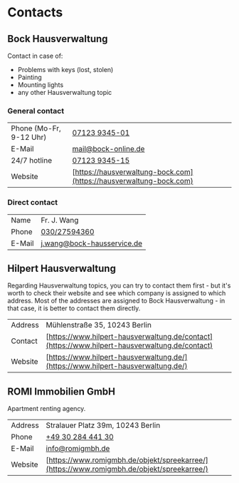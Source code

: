 # Contacts

## Bock Hausverwaltung

Contact in case of:
- Problems with keys (lost, stolen)
- Painting
- Mounting lights
- any other Hausverwaltung topic

### General contact

| | |
|-|-|
| Phone (Mo-Fr, 9-12 Uhr) | [07123 9345-01](tel:07123934501) |
| E-Mail  | [mail@bock-online.de](mailto:mail@bock-online.de) |
| 24/7 hotline | [07123 9345-15](tel:07123934515) |
| Website | [https://hausverwaltung-bock.com](https://hausverwaltung-bock.com) |

### Direct contact

| | |
|-|-|
| Name | Fr. J. Wang |
| Phone | [030/27594360](tel:03027594360) |
| E-Mail  | [j.wang@bock-hausservice.de](mailto:j.wang@bock-hausservice.de) |

## Hilpert Hausverwaltung

Regarding Hausverwaltung topics, you can try to contact them first - but it's worth to check their website and see which company is assigned to which address. Most of the addresses are assigned to Bock Hausverwaltung - in that case, it is better to contact them directly.

| | |
|-|-|
| Address  | Mühlenstraße 35, 10243 Berlin |
| Contact | [https://www.hilpert-hausverwaltung.de/contact](https://www.hilpert-hausverwaltung.de/contact) |
| Website | [https://www.hilpert-hausverwaltung.de/](https://www.hilpert-hausverwaltung.de/) |

## ROMI Immobilien GmbH

Apartment renting agency.

| | |
|-|-|
| Address | Stralauer Platz 39m, 10243 Berlin |
| Phone | [+49 30 284 441 30](tel:+493028444130) |
| E-Mail  | [info@romigmbh.de](mailto:info@romigmbh.de) |
| Website | [https://www.romigmbh.de/objekt/spreekarree/](https://www.romigmbh.de/objekt/spreekarree/) |

